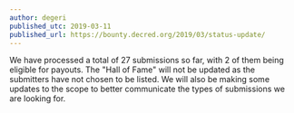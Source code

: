 ```yaml
---
author: degeri
published_utc: 2019-03-11
published_url: https://bounty.decred.org/2019/03/status-update/
---
```


We have processed a total of 27 submissions so far, with 2 of them being eligible for payouts. The "Hall of Fame" will not be updated as the submitters have not chosen to be listed. We will also be making some updates to the scope to better communicate the types of submissions we are looking for.
